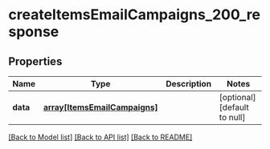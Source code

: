 # createItemsEmailCampaigns_200_response

## Properties
Name | Type | Description | Notes
------------ | ------------- | ------------- | -------------
**data** | [**array[ItemsEmailCampaigns]**](ItemsEmailCampaigns.md) |  | [optional] [default to null]

[[Back to Model list]](../README.md#documentation-for-models) [[Back to API list]](../README.md#documentation-for-api-endpoints) [[Back to README]](../README.md)


